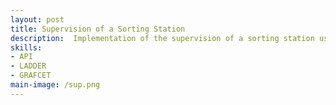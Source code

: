 ```yaml
---
layout: post
title: Supervision of a Sorting Station
description:  Implementation of the supervision of a sorting station using the Siemens S7-1500 programmable logic controller (PLC) through GRAFCET and Ladder. <br> We carried out a complete analysis of the system and fully designed the GRAFCET for its operation.
skills: 
- API
- LADDER
- GRAFCET
main-image: /sup.png
---
```

